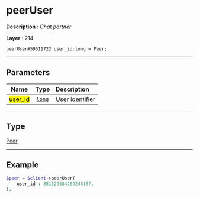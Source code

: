# peerUser

**Description** : *Chat partner*

**Layer** : 214

```tl
peerUser#59511722 user_id:long = Peer;
```

---

## Parameters

| Name | Type | Description |
| :---: | :---: | :--- |
| <mark>user_id</mark> | [`long`](type/long) | User identifier |

---

## Type

[Peer](type/Peer)

---

## Example

```php
$peer = $client->peerUser(
	user_id : 851529584269246157,
);
```